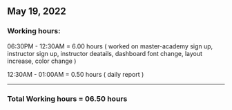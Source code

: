 ## May 19, 2022
### Working hours:

06:30PM - 12:30AM     = 6.00 hours ( worked on master-academy sign up, instructor sign up, instructor deatails, dashboard font change, layout increase, color change )

12:30AM - 01:00AM     = 0.50 hours ( daily report )

----------------------------------------

### Total Working hours = 06.50 hours